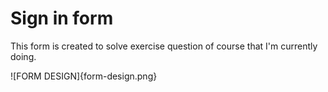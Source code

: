 
# Sign in form
This form is created to solve exercise question of course
that I'm currently doing.

![FORM DESIGN]{form-design.png}
